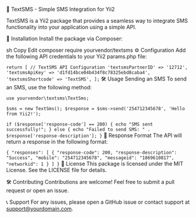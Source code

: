 📩 TextSMS - Simple SMS Integration for Yii2



TextSMS is a Yii2 package that provides a seamless way to integrate SMS functionality into your application using a simple API.

🚀 Installation
Install the package via Composer:

sh
Copy
Edit
composer require yourvendor/textsms
⚙️ Configuration
Add the following API credentials to your Yii2 params.php file:

`return [
    // TextSMS API Configuration
    'textsmsPartnerID' => '12712',
    'textsmsApiKey' => 'd1fd14bce04b434f8c78325ebd8caba4',
    'textsmsShortcode' => 'TextSMS',
];`
🛠 Usage
Sending an SMS
To send an SMS, use the following method:

`use yourvendor\textsms\TextSms;`

`$sms = new TextSms();
$response = $sms->send('254712345678', 'Hello from Yii2!');`

`if ($response['response-code'] == 200) {
    echo "SMS sent successfully!";
} else {
    echo "Failed to send SMS: " . $response['response-description'];
}`
🔄 Response Format
The API will return a response in the following format:

`{
  "responses": [
    {
      "response-code": 200,
      "response-description": "Success",
      "mobile": "254712345678",
      "messageid": "1869610817",
      "networkid": 1
    }
  ]
}`
📜 License
This package is licensed under the MIT License. See the LICENSE file for details.

🛠 Contributing
Contributions are welcome! Feel free to submit a pull request or open an issue.

📞 Support
For any issues, please open a GitHub issue or contact support at support@yourdomain.com.
